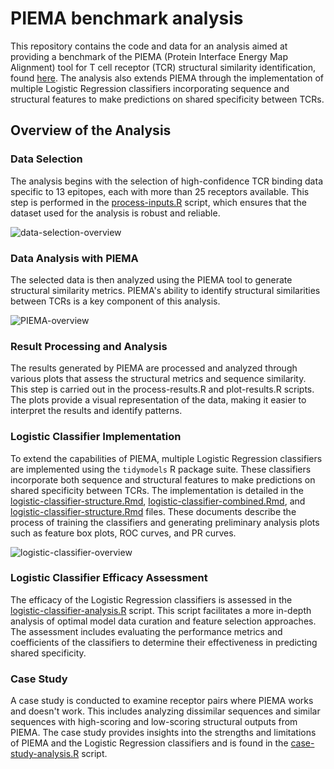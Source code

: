 # PIEMA benchmark analysis

This repository contains the code and data for an analysis aimed at providing a benchmark of the PIEMA (Protein Interface Energy Map Alignment) tool for T cell receptor (TCR) structural similarity identification, found [here](https://github.com/maiabennett/PIEMA). The analysis also extends PIEMA through the implementation of multiple Logistic Regression classifiers incorporating sequence and structural features to make predictions on shared specificity between TCRs.

## Overview of the Analysis
### Data Selection
The analysis begins with the selection of high-confidence TCR binding data specific to 13 epitopes, each with more than 25 receptors available. This step is performed in the [process-inputs.R](process-inputs.R) script, which ensures that the dataset used for the analysis is robust and reliable.

![data-selection-overview](https://github.com/user-attachments/assets/8362bbb1-bd3a-4905-b3c4-ff516563c5b2)


### Data Analysis with PIEMA
The selected data is then analyzed using the PIEMA tool to generate structural similarity metrics. PIEMA's ability to identify structural similarities between TCRs is a key component of this analysis.

![PIEMA-overview](https://github.com/user-attachments/assets/ea0d88c5-56ed-4475-a095-8fffaefe3e29)


### Result Processing and Analysis
The results generated by PIEMA are processed and analyzed through various plots that assess the structural metrics and sequence similarity. This step is carried out in the process-results.R and plot-results.R scripts. The plots provide a visual representation of the data, making it easier to interpret the results and identify patterns.

### Logistic Classifier Implementation
To extend the capabilities of PIEMA, multiple Logistic Regression classifiers are implemented using the `tidymodels` R package suite. These classifiers incorporate both sequence and structural features to make predictions on shared specificity between TCRs. The implementation is detailed in the [logistic-classifier-structure.Rmd](./logistic-classifier-structure.Rmd), [logistic-classifier-combined.Rmd](./logistic-classifier-combined.Rmd), and [logistic-classifier-structure.Rmd](./logistic-classifier-sequence.Rmd) files. These documents describe the process of training the classifiers and generating preliminary analysis plots such as feature box plots, ROC curves, and PR curves.


![logistic-classifier-overview](https://github.com/user-attachments/assets/89d99cf6-7bec-4111-95a6-b3c1b45c09d7)


### Logistic Classifier Efficacy Assessment
The efficacy of the Logistic Regression classifiers is assessed in the [logistic-classifier-analysis.R](./logistic-classifier-analysis.R) script. This script facilitates a more in-depth analysis of optimal model data curation and feature selection approaches. The assessment includes evaluating the performance metrics and coefficients of the classifiers to determine their effectiveness in predicting shared specificity.

### Case Study
A case study is conducted to examine receptor pairs where PIEMA works and doesn't work. This includes analyzing dissimilar sequences and similar sequences with high-scoring and low-scoring structural outputs from PIEMA. The case study provides insights into the strengths and limitations of PIEMA and the Logistic Regression classifiers and is found in the [case-study-analysis.R](./case-study-analysis.R) script.
